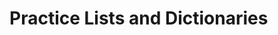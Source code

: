 [//]: <> (author: Benjamin White)
[//]: <> (type: content)
[//]: <> (time: 3pc)

# Practice Lists and Dictionaries

